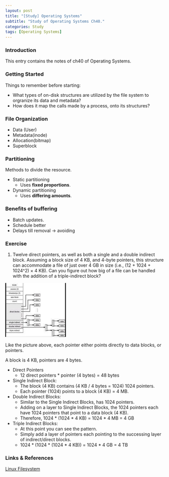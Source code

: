 ```yaml
---
layout: post
title: "[Study] Operating Systems"
subtitle: "Study of Operating Systems Ch40."
categories: Study
tags: [Operating Systems]
---
```

### Introduction

This entry contains the notes of ch40 of Operating Systems.

### Getting Started

Things to remember before starting:

* What types of on-disk structures are utilized by the file system to orgranize its data and metadata?
* How does it map the calls made by a process, onto its structures?

### File Organization

* Data (User)
* Metadata(inode)
* Allocation(bitmap)
* Superblock

### Partitioning

Methods to divide the resource.

* Static partitioning
  * Uses **fixed proportions**.
* Dynamic partitioning
  * Uses **differing amounts**.

### Benefits of buffering

* Batch updates.
* Schedule better
* Delays till removal -> avoiding

### Exercise

1. Twelve direct pointers, as well as both a single and a double indirect block. Assuming a block size of 4 KB, and 4-byte pointers, this structure can accommodate a file of just over 4 GB in size (i.e., (12 + 1024 + 1024^2) × 4 KB). Can you figure out how big of a file can be handled with the addition of a triple-indirect block?

![1685874394535](image/2023-06-04-[Study]-Operating_Systems-Ch40/1685874394535.png)

Like the picture above, each pointer either points directly to data blocks, or pointers.

A block is 4 KB, pointers are 4 bytes.

* Direct Pointers
  * 12 direct pointers * pointer (4 bytes) = 48 bytes
* Single Indirect Block:
  * The block (4 KB) contains (4 KB / 4 bytes = 1024) 1024 pointers.
  * Each pointer (1024) points to a block (4 KB) = 4 MB.
* Double Indirect Blocks:
  * Similar to the Single Indirect Blocks, has 1024 pointers.
  * Adding on a layer to Single Indirect Blocks, the 1024 pointers each have 1024 pointers that point to a data block (4 KB).
  * Therefore, 1024 * (1024 * 4 KB) = 1024 * 4 MB = 4 GB
* Triple Indirect Blocks:
  * At this point you can see the pattern.
  * Simply add a layer of pointers each pointing to the successing layer of indirect/direct blocks.
  * 1024 * (1024 * (1024 * 4 KB)) = 1024 * 4 GB = 4 TB

### Links & References

[Linux Filesystem](https://e2fsprogs.sourceforge.net/ext2intro.html)
